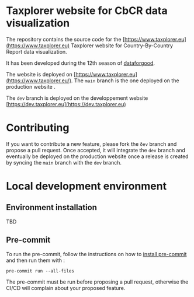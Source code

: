 # Taxplorer website for CbCR data visualization

The repository contains the source code for the
[https://www.taxplorer.eu](https://www.taxplorer.eu) Taxplorer website for
Country-By-Country Report data visualization. 

It has been developed during the 12th season of [dataforgood](https://dataforgood.fr/).

The website is deployed on
[https://www.taxplorer.eu](https://www.taxplorer.eu/). The `main` branch is the
one deployed on the production website .

The `dev` branch is deployed on the developpement website [https://dev.taxplorer.eu](https://dev.taxplorer.eu)

# Contributing

If you want to contribute a new feature, please fork the `ðev` branch and
propose a pull request. Once accepted, it will integrate the `dev` branch and
eventually be deployed on the production website once a release is created by
syncing the `main` branch with the `dev` branch.

# Local development environment

## Environment installation

TBD

## Pre-commit

To run the pre-commit, follow the instructions on how to [install pre-commit](https://pre-commit.com/) and then run them with :

    pre-commit run --all-files

The pre-commit must be run before proposing a pull request, otherwise the CI/CD
will complain about your proposed feature.


